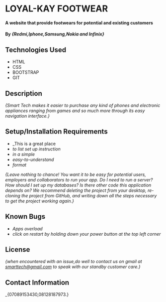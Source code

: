 # LOYAL-KAY FOOTWEAR

#### A website that provide footwears for potential and existing customers

#### By _**{Redmi,Iphone,Samsung,Nokia and Infinix}**_

## Technologies Used

* HTML
* CSS
* BOOTSTRAP
* GIT

## Description

_{Smart Tech makes it easier to purchase any kind of phones and electronic appliances ranging from games and so much more through its easy navigation interface.}_

## Setup/Installation Requirements

* _This is a great place
* _to list set up instruction_
* _in a simple_
* _easy-to-understand_
* _format_

_{Leave nothing to chance! You want it to be easy for potential users, employers and collaborators to run your app. Do I need to run a server? How should I set up my databases? Is there other code this application depends on? We recommend deleting the project from your desktop, re-cloning the project from GitHub, and writing down all the steps necessary to get the project working again.}_

## Known Bugs

* _Apps overload_
* _click on restart by holding down your power button at the top left corner_

## License

_{when encountered with an issue,do well to contact us on gmail  at smarttech@gmail.com to speak with our standby customer care.}_

## Contact Information

_{07089153430,08128187973.}
